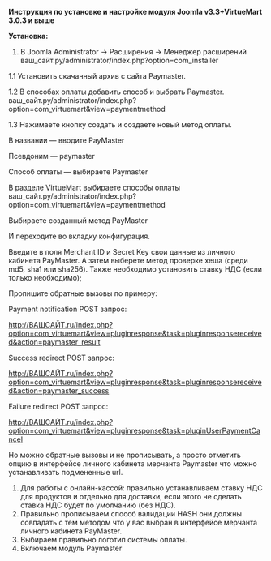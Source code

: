 **Инструкция по установке и настройке модуля  Joomla v3.3+VirtueMart 3.0.3 и выше**

**Установка:**
1. В Joomla Administrator -> Расширения -> Менеджер расширений 
ваш_сайт.ру/administrator/index.php?option=com_installer 

1.1	Установить скачанный  архив с сайта Paymaster.

1.2	 В способах оплаты добавить способ и выбрать Paymaster.
ваш_сайт.ру/administrator/index.php?option=com_virtuemart&view=paymentmethod

1.3	 Нажимаете кнопку создать и создаете новый метод оплаты.

В названии — вводите PayMaster

Псевдоним — paymaster

Способ оплаты — выбираете Paymaster


В разделе VirtueMart выбираете способы оплаты
ваш_сайт.ру/administrator/index.php?option=com_virtuemart&view=paymentmethod

Выбираете созданный метод PayMaster

И переходите во вкладку конфигурация.
 
Введите в поля Merchant ID и Secret Key свои данные из  личного кабинета PayMaster. А затем выберете метод проверке хеша (среди md5, sha1 или sha256). 
Также необходимо установить ставку НДС (если только необходимо); 

Пропишите обратные вызовы по примеру:

Payment  notification POST запрос: 

http://ВАШСАЙТ.ru/index.php?option=com_virtuemart&view=pluginresponse&task=pluginresponsereceived&action=paymaster_result

Success redirect POST запрос:

http://ВАШСАЙТ.ru/index.php?option=com_virtuemart&view=pluginresponse&task=pluginresponsereceived&action=paymaster_success

Failure redirect POST запрос:

http://ВАШСАЙТ.ru/index.php?option=com_virtuemart&view=pluginresponse&task=pluginUserPaymentCancel

Но можно обратные вызовы и не прописывать, а просто отметить опцию в интерфейсе личного кабинета мерчанта Paymaster что можно устанавливать подмененные url. 

1.	Для работы с онлайн-кассой: правильно устанавливаем ставку НДС для продуктов и отдельно для доставки, если этого не сделать ставка НДС будет по умолчанию (без НДС). 
2.	Правильно прописываем способ валидации HASH они должны совпадать с тем методом что у вас выбран в интерфейсе мерчанта личного кабинета PayMaster.
3.	Выбираем правильно логотип системы оплаты. 
4.	Включаем модуль Paymaster